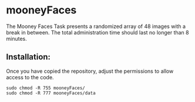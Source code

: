 # mooneyFaces

The Mooney Faces Task presents a randomized array of 48 images with a break in between. The total administration time should last no longer than 8 minutes. 

## Installation:

Once you have copied the repository, adjust the permissions to allow access to the code.
    
    sudo chmod -R 755 mooneyFaces/
    sudo chmod -R 777 mooneyFaces/data

    

